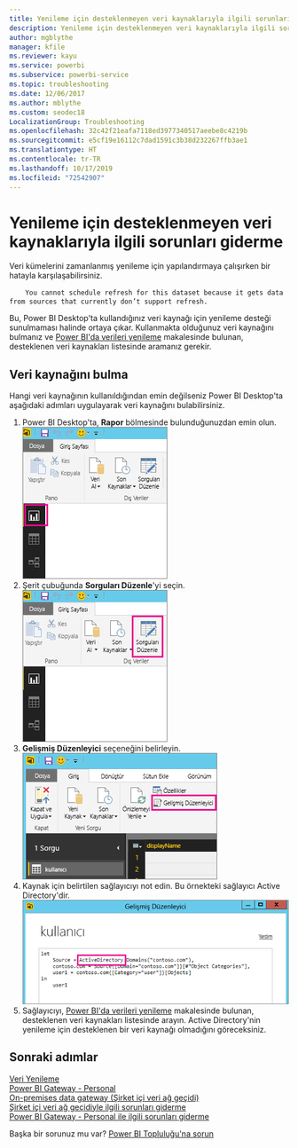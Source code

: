 ```yaml
---
title: Yenileme için desteklenmeyen veri kaynaklarıyla ilgili sorunları giderme
description: Yenileme için desteklenmeyen veri kaynaklarıyla ilgili sorunları giderme
author: mgblythe
manager: kfile
ms.reviewer: kayu
ms.service: powerbi
ms.subservice: powerbi-service
ms.topic: troubleshooting
ms.date: 12/06/2017
ms.author: mblythe
ms.custom: seodec18
LocalizationGroup: Troubleshooting
ms.openlocfilehash: 32c42f21eafa7118ed3977340517aeebe8c4219b
ms.sourcegitcommit: e5cf19e16112c7dad1591c3b38d232267ffb3ae1
ms.translationtype: HT
ms.contentlocale: tr-TR
ms.lasthandoff: 10/17/2019
ms.locfileid: "72542907"
---
```

# <a name="troubleshooting-unsupported-data-source-for-refresh"></a>Yenileme için desteklenmeyen veri kaynaklarıyla ilgili sorunları giderme
Veri kümelerini zamanlanmış yenileme için yapılandırmaya çalışırken bir hatayla karşılaşabilirsiniz.

        You cannot schedule refresh for this dataset because it gets data from sources that currently don’t support refresh.

Bu, Power BI Desktop'ta kullandığınız veri kaynağı için yenileme desteği sunulmaması halinde ortaya çıkar. Kullanmakta olduğunuz veri kaynağını bulmanız ve [Power BI'da verileri yenileme](refresh-data.md) makalesinde bulunan, desteklenen veri kaynakları listesinde aramanız gerekir. 

## <a name="find-the-data-source"></a>Veri kaynağını bulma
Hangi veri kaynağının kullanıldığından emin değilseniz Power BI Desktop'ta aşağıdaki adımları uygulayarak veri kaynağını bulabilirsiniz.  

1. Power BI Desktop'ta, **Rapor** bölmesinde bulunduğunuzdan emin olun.  
   ![Masaüstü rapor bölmesi](media/service-admin-troubleshoot-unsupported-data-source-for-refresh/tshoot-report-pane.png)
2. Şerit çubuğunda **Sorguları Düzenle**'yi seçin.  
   ![Sorguları düzenle](media/service-admin-troubleshoot-unsupported-data-source-for-refresh/tshoot-edit-queries.png)
3. **Gelişmiş Düzenleyici** seçeneğini belirleyin.  
   ![Gelişmiş düzenleyici](media/service-admin-troubleshoot-unsupported-data-source-for-refresh/tshoot-advanced-editor.png)
4. Kaynak için belirtilen sağlayıcıyı not edin.  Bu örnekteki sağlayıcı Active Directory'dir.  
   ![Veri kaynağı sağlayıcı](media/service-admin-troubleshoot-unsupported-data-source-for-refresh/tshoot-provider.png)
5. Sağlayıcıyı, [Power BI'da verileri yenileme](refresh-data.md) makalesinde bulunan, desteklenen veri kaynakları listesinde arayın.  Active Directory'nin yenileme için desteklenen bir veri kaynağı olmadığını göreceksiniz.  

## <a name="next-steps"></a>Sonraki adımlar
[Veri Yenileme](refresh-data.md)  
[Power BI Gateway - Personal](service-gateway-personal-mode.md)  
[On-premises data gateway (Şirket içi veri ağ geçidi)](service-gateway-onprem.md)  
[Şirket içi veri ağ geçidiyle ilgili sorunları giderme](service-gateway-onprem-tshoot.md)  
[Power BI Gateway - Personal ile ilgili sorunları giderme](service-admin-troubleshooting-power-bi-personal-gateway.md)  

Başka bir sorunuz mu var? [Power BI Topluluğu'na sorun](http://community.powerbi.com/)

